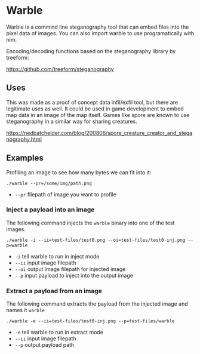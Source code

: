 # Warble

Warble is a commind line steganography tool that can embed files into the pixel data of images.  You can also import warble to use programatically with nim.

Encoding/decoding functions based on the steganography library by treeform:

https://github.com/treeform/steganography

## Uses

This was made as a proof of concept data infil/exfil tool, but there are legitimate uses as well.  It could be used in game development to embed map data in an image of the map itself.   Games like spore are known to use steganography in a similar way for sharing creatures.

https://nedbatchelder.com/blog/200806/spore_creature_creator_and_steganography.html

## Examples

Profiling an image to see how many bytes we can fit into it:

`./warble --pr=/some/img/path.png`

* `--pr`    filepath of image you want to profile

### Inject a payload into an image

The following command injects the `warble` binary into one of the test images.

`./warble -i --ii=test-files/test0.png --oi=test-files/test0-inj.png --p=warble`

* `-i`      tell warble to run in inject mode
* `--ii`    input image filepath
* `--oi`    output image filepath for injected image
* `--p`     input payload to inject into the output image

### Extract a payload from an image

The following command extracts the payload from the injected image and names it `warble`

`./warble -e --ii=test-files/test0-inj.png --p=test-files/warble`

* `-e`      tell warble to run in extract mode
* `--ii`    input image filepath
* `--p`     output payload path

